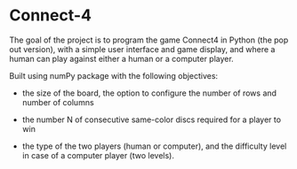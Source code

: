 # Connect-4

The goal of the project is to program the game Connect4 in Python (the pop out version), with a simple user interface and game display, and where a human can play against either a
human or a computer player.

Built using numPy package with the following objectives:

* the size of the board, the option to configure the number of rows and number of columns 

* the number N of consecutive same-color discs required for a player to win 

* the type of the two players (human or computer), and the difficulty level in case of a computer player
(two levels).

